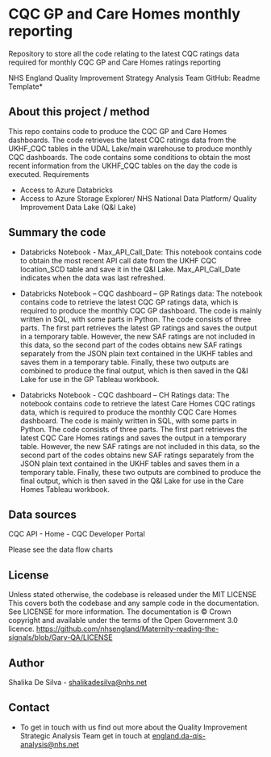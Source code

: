 # CQC GP and Care Homes monthly reporting
Repository to store all the code relating to the latest CQC ratings data required for monthly CQC GP and Care Homes ratings reporting

NHS England
Quality Improvement Strategy Analysis Team
GitHub: Readme Template*


## About this project / method
This repo contains code to produce the CQC GP and Care Homes dashboards. 
The code retrieves the latest CQC ratings data from the UKHF_CQC tables in the UDAL Lake/main warehouse to produce monthly CQC dashboards. The code contains some conditions to obtain the most recent information from the UKHF_CQC tables on the day the code is executed. 
Requirements
-  Access to Azure Databricks
-  Access to Azure Storage Explorer/ NHS National Data Platform/ Quality Improvement Data Lake (Q&I Lake)

## Summary the code	
-	Databricks Notebook - Max_API_Call_Date: 
This notebook contains code to obtain the most recent API call date from the UKHF CQC location_SCD table and save it in the Q&I Lake. Max_API_Call_Date indicates when the data was last refreshed. 

-	Databricks Notebook – CQC dashboard – GP Ratings data:
The notebook contains code to retrieve the latest CQC GP ratings data, which is required to produce the monthly CQC GP dashboard. 
The code is mainly written in SQL, with some parts in Python. The code consists of three parts. The first part retrieves the latest GP ratings and saves the output in a temporary table. 
However, the new SAF ratings are not included in this data, so the second part of the codes obtains new SAF ratings separately from the JSON plain text contained in the UKHF tables and saves them in a temporary table. 
Finally, these two outputs are combined to produce the final output, which is then saved in the Q&I Lake for use in the GP Tableau workbook.

-	Databricks Notebook - CQC dashboard – CH Ratings data:
The notebook contains code to retrieve the latest Care Homes CQC ratings data, which is required to produce the monthly CQC Care Homes dashboard. 
The code is mainly written in SQL, with some parts in Python. The code consists of three parts. The first part retrieves the latest CQC Care Homes ratings and saves the output in a temporary table. 
However, the new SAF ratings are not included in this data, so the second part of the codes obtains new SAF ratings separately from the JSON plain text contained in the UKHF tables and saves them in a temporary table. 
Finally, these two outputs are combined to produce the final output, which is then saved in the Q&I Lake for use in the Care Homes Tableau workbook.

## Data sources
CQC API - Home - CQC Developer Portal

Please see the data flow charts 

## License
Unless stated otherwise, the codebase is released under the MIT LICENSE This covers both the codebase and any sample code in the documentation.
See LICENSE for more information.
The documentation is © Crown copyright and available under the terms of the Open Government 3.0 licence. https://github.com/nhsengland/Maternity-reading-the-signals/blob/Gary-QA/LICENSE

## Author
Shalika De Silva - shalikadesilva@nhs.net

## Contact
-	To get in touch with us find out more about the Quality Improvement Strategic Analysis Team get in touch at england.da-qis-analysis@nhs.net 

